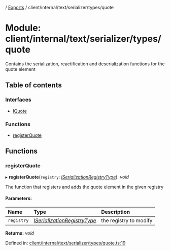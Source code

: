 [](../README.md) / [Exports](../modules.md) / client/internal/text/serializer/types/quote

# Module: client/internal/text/serializer/types/quote

Contains the serialization, reactification and deserialization functions
for the quote element

## Table of contents

### Interfaces

- [IQuote](../interfaces/client_internal_text_serializer_types_quote.iquote.md)

### Functions

- [registerQuote](client_internal_text_serializer_types_quote.md#registerquote)

## Functions

### registerQuote

▸ **registerQuote**(`registry`: [*ISerializationRegistryType*](../interfaces/client_internal_text_serializer.iserializationregistrytype.md)): *void*

The function that registers and adds the quote element in the given
registry

#### Parameters:

Name | Type | Description |
:------ | :------ | :------ |
`registry` | [*ISerializationRegistryType*](../interfaces/client_internal_text_serializer.iserializationregistrytype.md) | the registry to modify    |

**Returns:** *void*

Defined in: [client/internal/text/serializer/types/quote.ts:19](https://github.com/onzag/itemize/blob/5fcde7cf/client/internal/text/serializer/types/quote.ts#L19)
